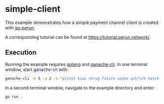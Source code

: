 # simple-client

This example demonstrates how a simple payment channel client is created with [go-perun](https://github.com/hyperledger-labs/go-perun).

A corresponding tutorial can be found at https://tutorial.perun.network/.

## Execution

Running the example requires [golang](https://golang.org) and [ganache-cli](https://github.com/trufflesuite/ganache-cli).
In one terminal window, start ganache-cli with:
```sh
ganache-cli -b 5 -a 2 -m "pistol kiwi shrug future ozone ostrich match remove crucial oblige cream critic"
```
In a second terminal window, navigate to the example directory and enter:
```sh
go run .
```